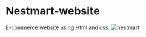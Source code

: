 # Nestmart-website
E-commerce website using Html and css. 
![nestmart](https://github.com/Shanki21/Nestmart-website/assets/106298610/89b7d3b8-234a-44b3-a851-045668ef1c12)

